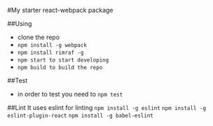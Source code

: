 #My starter react-webpack package

##Using
- clone the repo
- `npm install -g webpack`
- `npm install rimraf -g`
- `npm start to start developing`
- `npm build to build the repo`


##Test
- in order to test you need to
`npm test`

##Lint 
It uses eslint for linting
`npm install -g eslint`
`npm install -g eslint-plugin-react`
`npm install -g babel-eslint`
